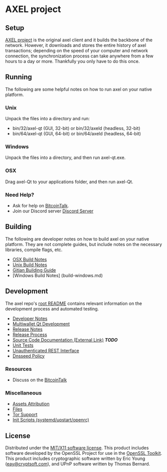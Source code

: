 AXEL project
=====================

Setup
---------------------
[AXEL project](http://esbproject.online/) is the original axel client and it builds the backbone of the network. However, it downloads and stores the entire history of axel transactions; depending on the speed of your computer and network connection, the synchronization process can take anywhere from a few hours to a day or more. Thankfully you only have to do this once.

Running
---------------------
The following are some helpful notes on how to run axel on your native platform.

### Unix

Unpack the files into a directory and run:

- bin/32/axel-qt (GUI, 32-bit) or bin/32/axeld (headless, 32-bit)
- bin/64/axel-qt (GUI, 64-bit) or bin/64/axeld (headless, 64-bit)

### Windows

Unpack the files into a directory, and then run axel-qt.exe.

### OSX

Drag axel-Qt to your applications folder, and then run axel-Qt.

### Need Help?

* Ask for help on [BitcoinTalk](https://bitcointalk.org).
* Join our Discord server [Discord Server](https://discord.gg/C6t23JH)

Building
---------------------
The following are developer notes on how to build axel on your native platform. They are not complete guides, but include notes on the necessary libraries, compile flags, etc.

- [OSX Build Notes](build-osx.md)
- [Unix Build Notes](build-unix.md)
- [Gitian Building Guide](gitian-building.md)
- [Windows Build Notes] (build-windows.md)

Development
---------------------
The axel repo's [root README](https://github.com/axel-Core/axel/blob/master/README.md) contains relevant information on the development process and automated testing.

- [Developer Notes](developer-notes.md)
- [Multiwallet Qt Development](multiwallet-qt.md)
- [Release Notes](release-notes.md)
- [Release Process](release-process.md)
- [Source Code Documentation (External Link)](https://dev.visucore.com/bitcoin/doxygen/) ***TODO***
- [Unit Tests](unit-tests.md)
- [Unauthenticated REST Interface](REST-interface.md)
- [Dnsseed Policy](dnsseed-policy.md)


### Resources

* Discuss on the [BitcoinTalk](https://bitcointalk.org/index.php?topic=4889530.0)

### Miscellaneous
- [Assets Attribution](assets-attribution.md)
- [Files](files.md)
- [Tor Support](tor.md)
- [Init Scripts (systemd/upstart/openrc)](init.md)

License
---------------------
Distributed under the [MIT/X11 software license](http://www.opensource.org/licenses/mit-license.php).
This product includes software developed by the OpenSSL Project for use in the [OpenSSL Toolkit](https://www.openssl.org/). This product includes
cryptographic software written by Eric Young ([eay@cryptsoft.com](mailto:eay@cryptsoft.com)), and UPnP software written by Thomas Bernard.

